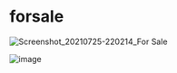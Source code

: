 # forsale

![Screenshot_20210725-220214_For Sale](https://user-images.githubusercontent.com/79145466/150375693-92877a3e-5b21-49c2-8d52-5008b69f56d4.jpg)

![image](https://user-images.githubusercontent.com/79145466/150370091-31ebeed3-f16d-46a5-9274-d9e7b2fc6ced.png)
